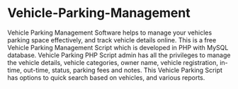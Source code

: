 # Vehicle-Parking-Management
Vehicle Parking Management Software helps to manage your vehicles parking space effectively, and track vehicle details online. This is a free Vehicle Parking Management Script which is developed in PHP with MySQL database. Vehicle Parking PHP Script admin has all the privileges to manage the vehicle details, vehicle categories, owner name, vehicle registration, in-time, out-time, status, parking fees and notes. This Vehicle Parking Script has options to quick search based on vehicles, and various reports.
